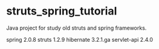 # struts_spring_tutorial

Java project for study old struts and  spring frameworks.


spring 2.0.8
struts 1.2.9
hibernate 3.2.1.ga
servlet-api 2.4.0